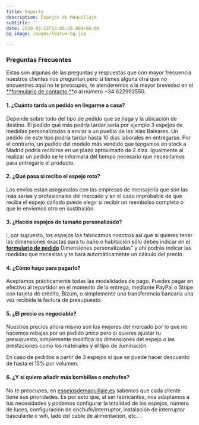 ```yaml
---
title: Soporte
description: Espejos de Maquillaje
subtitle: ''
date: 2020-03-23T13:05:29.000+06:00
bg_image: images/featue-bg.jpg

---
```

### Preguntas Frecuentes

Estas son algunas de las preguntas y respuestas que con mayor frecuencia nuestros clientes nos preguntan,pero si tienes alguna otra que no encuentres aquí no te preocupes, te atenderemos a la mayor brevedad en el [**formulario de contacto **](https://espejosdemaquillaje.es/contact/ "Contacto")o al número +34 622992550.

#### 1. ¿Cuánto tarda un pedido en llegarme a casa?

Depende sobre todo del tipo de pedido que se haga y la ubicación de destino. El pedido qué más podría tardar sería por ejemplo 3 espejos de medidas personalizadas a enviar a un pueblo de las islas Baleares. Un pedido de este tipo podría tardar hasta 10 días laborales en entregarse. Por el contrario, un pedido del modelo más vendido que tengamos en stock a Madrid podría recibirse en un plazo aproximado de 2 días. Igualmente al realizar un pedido se le informará del tiempo necesario que necesitamos para entregarle el producto.

#### 2. ¿Qué pasa si recibo el espejo roto?

Los envíos están asegurados con las empresas de mensajería que son las más serias y profesionales del mercado y en el caso improbable de que reciba el espejo dañado puede elegir si recibir un reembolso completo o que le enviemos otro en sustitución.

#### 3. ¿Hacéis espejos de tamaño personalizado?

i, por supuesto, los espejos los fabricamos nosotros así que si quieres tener las dimensiones exactas para tu baño o habitación sólo debes indicar en el [**formulario de pedido**](https://espejosdemaquillaje.es/contact/ "Pedido") Dimensiones personalizadas” y ahí podrás indicar las medidas que necesitas y te hará automáticamente un cálculo del precio.

#### 4. ¿Cómo hago para pagarlo?

Aceptamos prácticamente todas las modalidades de pago. Puedes pagar en efectivo al repartidor en el momento de la entrega, mediante PayPal o Stripe con tarjeta de crédito, Bizum, o simplemente una transferencia bancaria una vez recibida la factura de presupuesto.

#### 5. ¿El precio es negociable?

Nuestros precios ahora mismo son los mejores del mercado por lo que no hacemos rebajas por un pedido único pero si quieres ajustar tu presupuesto, simplemente modifica las dimensiones del espejo o las prestaciones como los materiales y el tipo de iluminación.

En caso de pedidos a partir de 3 espejos si que se puede hacer descuento de hasta el 15% por volumen.

#### 6. ¿Y si quiero añadir más bombillas o enchufes?

No te preocupes, en [espejosdemaquillaje.es](http://espejosdemaquillaje.es/) sabemos que cada cliente tiene sus prioridades. Es por esto que, al ser fabricantes, nos adaptamos a tus necesidades y podemos configurar la totalidad de los espejos, número de luces, configuración de enchufe/interruptor, instalación de interruptor basculante o wifi, lado del cable de alimentación, etc.. .